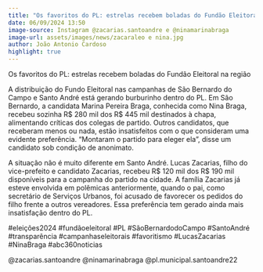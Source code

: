 ```yaml
---
title: "Os favoritos do PL: estrelas recebem boladas do Fundão Eleitoral na região"
date: 06/09/2024 13:50
image-source: Instagram @zacarias.santoandre e @ninamarinabraga
image-url: assets/images/news/zacaraleo e nina.jpg
author: João Antonio Cardoso
highlight: true
---
```


Os favoritos do PL: estrelas recebem boladas do Fundão Eleitoral na região

A distribuição do Fundo Eleitoral nas campanhas de São Bernardo do Campo e Santo André está gerando burburinho dentro do PL. Em São Bernardo, a candidata Marina Pereira Braga, conhecida como Nina Braga, recebeu sozinha R$ 280 mil dos R$ 445 mil destinados à chapa, alimentando críticas dos colegas de partido. Outros candidatos, que receberam menos ou nada, estão insatisfeitos com o que consideram uma evidente preferência. “Montaram o partido para eleger ela”, disse um candidato sob condição de anonimato.

A situação não é muito diferente em Santo André. Lucas Zacarias, filho do vice-prefeito e candidato Zacarias, recebeu R$ 120 mil dos R$ 190 mil disponíveis para a campanha do partido na cidade. A família Zacarias já esteve envolvida em polêmicas anteriormente, quando o pai, como secretário de Serviços Urbanos, foi acusado de favorecer os pedidos do filho frente a outros vereadores. Essa preferência tem gerado ainda mais insatisfação dentro do PL.

#eleições2024 #fundãoeleitoral #PL #SãoBernardodoCampo #SantoAndré #transparência #campanhaseleitorais #favoritismo #LucasZacarias #NinaBraga #abc360noticias

@zacarias.santoandre
@ninamarinabraga
@pl.municipal.santoandre22